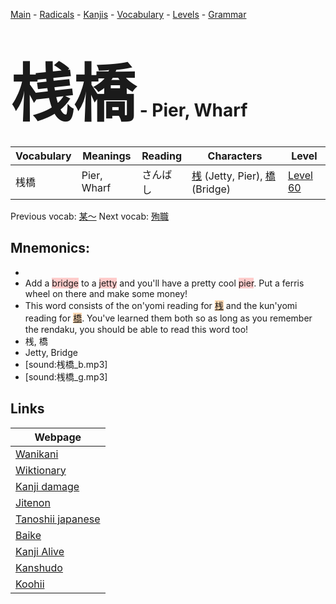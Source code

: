 <style> bigfont {font-size: 100px}</style>
[Main](../README.md) -
[Radicals](../radicals.md) -
[Kanjis](../kanjis.md) -
[Vocabulary](../vocabulary.md) -
[Levels](../levels.md) -
[Grammar](../grammar.md)
# <bigfont> 桟橋</bigfont> - Pier, Wharf 

| Vocabulary | Meanings | Reading | Characters | Level |
| --- | --- | --- | --- | --- |
| 桟橋 | Pier, Wharf | さんばし |  [桟](../kanjis/桟.md) (Jetty, Pier), [橋](../kanjis/橋.md) (Bridge) | [Level 60](../levels/wk_level60.md) |

Previous vocab: [某〜](某〜.md) Next vocab: [殉職](殉職.md) 

## Mnemonics:

* 
* Add a <span style="background-color:#ffcccb"> bridge</span> to a <span style="background-color:#ffcccb"> jetty</span> and you'll have a pretty cool <span style="background-color:#ffcccb"> pier</span>. Put a ferris wheel on there and make some money!
* This word consists of the on'yomi reading for <span style="background-color:#fed8b1"> [桟](https://jisho.org/search/桟)</span> and the kun'yomi reading for <span style="background-color:#fed8b1"> [橋](https://jisho.org/search/橋)</span>. You've learned them both so as long as you remember the rendaku, you should be able to read this word too!
* 桟, 橋
* Jetty, Bridge
* [sound:桟橋_b.mp3]
* [sound:桟橋_g.mp3]


## Links 

| Webpage |
| --- |
| [Wanikani          ](https://www.wanikani.com/kanji/桟橋) |
| [Wiktionary        ](https://en.wiktionary.org/wiki/桟橋) |
| [Kanji damage      ](http://www.kanjidamage.com/kanji/search?utf8=✓&q=桟橋) |
| [Jitenon           ](https://jitenon.com/kanji/桟橋) |
| [Tanoshii japanese ](https://www.tanoshiijapanese.com/dictionary/kanji.cfm?k=桟橋) |
| [Baike             ](https://baike.baidu.com/item/桟橋) |
| [Kanji Alive       ](https://app.kanjialive.com/桟橋) |
| [Kanshudo          ](https://www.kanshudo.com/searchmn?q=桟橋) |
| [Koohii            ](https://kanji.koohii.com/study/kanji/桟橋) |
